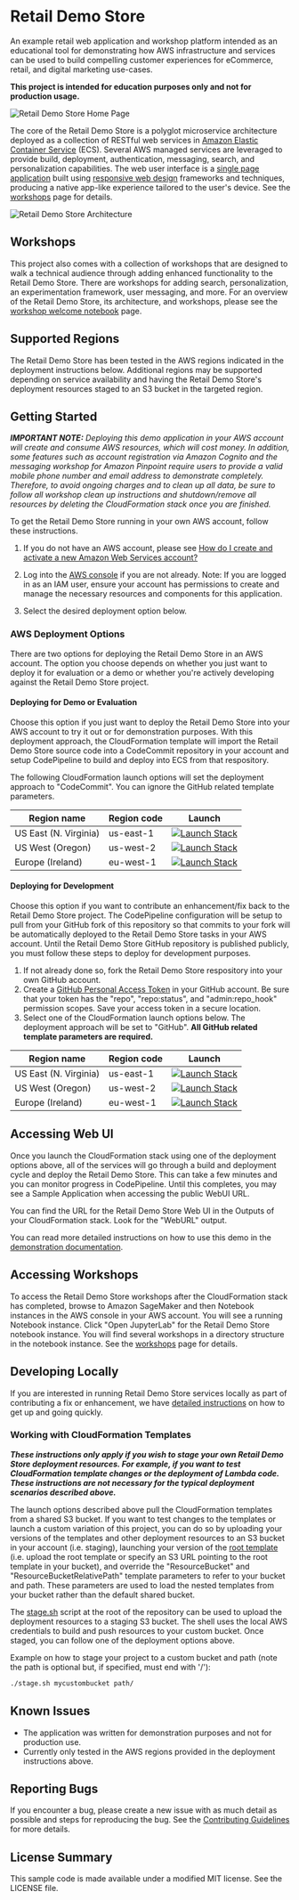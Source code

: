 # Retail Demo Store

An example retail web application and workshop platform intended as an educational tool for demonstrating how AWS infrastructure and services can be used to build compelling customer experiences for eCommerce, retail, and digital marketing use-cases.

**This project is intended for education purposes only and not for production usage.**

![Retail Demo Store Home Page](./workshop/images/retaildemostore-home-devices.png)

The core of the Retail Demo Store is a polyglot microservice architecture deployed as a collection of RESTful web services in [Amazon Elastic Container Service](https://aws.amazon.com/ecs/) (ECS). Several AWS managed services are leveraged to provide build, deployment, authentication, messaging, search, and personalization capabilities. The web user interface is a [single page application](https://en.wikipedia.org/wiki/Single-page_application) built using [responsive web design](https://en.wikipedia.org/wiki/Responsive_web_design) frameworks and techniques, producing a native app-like experience tailored to the user's device. See the [workshops](./workshop/Welcome.ipynb) page for details.

![Retail Demo Store Architecture](./workshop/images/retaildemostore-architecture.png)

## Workshops

This project also comes with a collection of workshops that are designed to walk a technical audience through adding enhanced functionality to the Retail Demo Store. There are workshops for adding search, personalization, an experimentation framework, user messaging, and more. For an overview of the Retail Demo Store, its architecture, and workshops, please see the [workshop welcome notebook](./workshop/Welcome.ipynb) page.

## Supported Regions

The Retail Demo Store has been tested in the AWS regions indicated in the deployment instructions below. Additional regions may be supported depending on service availability and having the Retail Demo Store's deployment resources staged to an S3 bucket in the targeted region.

## Getting Started

***IMPORTANT NOTE:** Deploying this demo application in your AWS account will create and consume AWS resources, which will cost money. In addition, some features such as account registration via Amazon Cognito and the messaging workshop for Amazon Pinpoint require users to provide a valid mobile phone number and email address to demonstrate completely. Therefore, to avoid ongoing charges and to clean up all data, be sure to follow all workshop clean up instructions and shutdown/remove all resources by deleting the CloudFormation stack once you are finished.*

To get the Retail Demo Store running in your own AWS account, follow these instructions.

1. If you do not have an AWS account, please see [How do I create and activate a new Amazon Web Services account?](https://aws.amazon.com/premiumsupport/knowledge-center/create-and-activate-aws-account/)

2. Log into the [AWS console](https://console.aws.amazon.com/) if you are not already. Note: If you are logged in as an IAM user, ensure your account has permissions to create and manage the necessary resources and components for this application.

3. Select the desired deployment option below.

### AWS Deployment Options

There are two options for deploying the Retail Demo Store in an AWS account. The option you choose depends on whether you just want to deploy it for evaluation or a demo or whether you're actively developing against the Retail Demo Store project.

#### Deploying for Demo or Evaluation

Choose this option if you just want to deploy the Retail Demo Store into your AWS account to try it out or for demonstration purposes. With this deployment approach, the CloudFormation template will import the Retail Demo Store source code into a CodeCommit repository in your account and setup CodePipeline to build and deploy into ECS from that respository.

The following CloudFormation launch options will set the deployment approach to "CodeCommit". You can ignore the GitHub related template parameters.

Region name | Region code | Launch
--- | --- | ---
US East (N. Virginia) | us-east-1 | [![Launch Stack](https://cdn.rawgit.com/buildkite/cloudformation-launch-stack-button-svg/master/launch-stack.svg)](https://console.aws.amazon.com/cloudformation/home?region=us-east-1#/stacks/create/review?templateURL=https://s3.amazonaws.com/retaildemostore-us-east-1/cloudformation-templates/template.yaml&stackName=RetailDemoStore&param_ResourceBucket=retaildemostore-us-east-1&param_SourceDeploymentType=CodeCommit)
US West (Oregon) | us-west-2 | [![Launch Stack](https://cdn.rawgit.com/buildkite/cloudformation-launch-stack-button-svg/master/launch-stack.svg)](https://console.aws.amazon.com/cloudformation/home?region=us-west-2#/stacks/create/review?templateURL=https://s3-us-west-2.amazonaws.com/retaildemostore-us-west-2/cloudformation-templates/template.yaml&stackName=RetailDemoStore&param_ResourceBucket=retaildemostore-us-west-2&param_SourceDeploymentType=CodeCommit)
Europe (Ireland) | eu-west-1 | [![Launch Stack](https://cdn.rawgit.com/buildkite/cloudformation-launch-stack-button-svg/master/launch-stack.svg)](https://console.aws.amazon.com/cloudformation/home?region=eu-west-1#/stacks/create/review?templateURL=https://s3-eu-west-1.amazonaws.com/retaildemostore-eu-west-1/cloudformation-templates/template.yaml&stackName=RetailDemoStore&param_ResourceBucket=retaildemostore-eu-west-1&param_SourceDeploymentType=CodeCommit)

#### Deploying for Development

Choose this option if you want to contribute an enhancement/fix back to the Retail Demo Store project. The CodePipeline configuration will be setup to pull from your GitHub fork of this repository so that commits to your fork will be automatically deployed to the Retail Demo Store tasks in your AWS account. Until the Retail Demo Store GitHub repository is published publicly, you must follow these steps to deploy for development purposes.

1. If not already done so, fork the Retail Demo Store respository into your own GitHub account.
2. Create a [GitHub Personal Access Token](https://help.github.com/en/articles/creating-a-personal-access-token-for-the-command-line) in your GitHub account. Be sure that your token has the "repo", "repo:status", and "admin:repo_hook" permission scopes. Save your access token in a secure location.
3. Select one of the CloudFormation launch options below. The deployment approach will be set to "GitHub". **All GitHub related template parameters are required.**

Region name | Region code | Launch
--- | --- | ---
US East (N. Virginia) | us-east-1 | [![Launch Stack](https://cdn.rawgit.com/buildkite/cloudformation-launch-stack-button-svg/master/launch-stack.svg)](https://console.aws.amazon.com/cloudformation/home?region=us-east-1#/stacks/create/review?templateURL=https://s3.amazonaws.com/retaildemostore-us-east-1/cloudformation-templates/template.yaml&stackName=RetailDemoStore&param_ResourceBucket=retaildemostore-us-east-1&param_SourceDeploymentType=GitHub)
US West (Oregon) | us-west-2 | [![Launch Stack](https://cdn.rawgit.com/buildkite/cloudformation-launch-stack-button-svg/master/launch-stack.svg)](https://console.aws.amazon.com/cloudformation/home?region=us-west-2#/stacks/create/review?templateURL=https://s3-us-west-2.amazonaws.com/retaildemostore-us-west-2/cloudformation-templates/template.yaml&stackName=RetailDemoStore&param_ResourceBucket=retaildemostore-us-west-2&param_SourceDeploymentType=GitHub)
Europe (Ireland) | eu-west-1 | [![Launch Stack](https://cdn.rawgit.com/buildkite/cloudformation-launch-stack-button-svg/master/launch-stack.svg)](https://console.aws.amazon.com/cloudformation/home?region=eu-west-1#/stacks/create/review?templateURL=https://s3-eu-west-1.amazonaws.com/retaildemostore-eu-west-1/cloudformation-templates/template.yaml&stackName=RetailDemoStore&param_ResourceBucket=retaildemostore-eu-west-1&param_SourceDeploymentType=GitHub)

## Accessing Web UI

Once you launch the CloudFormation stack using one of the deployment options above, all of the services will go through a build and deployment cycle and deploy the Retail Demo Store. This can take a few minutes and you can monitor progress in CodePipeline. Until this completes, you may see a Sample Application when accessing the public WebUI URL.

You can find the URL for the Retail Demo Store Web UI in the Outputs of your CloudFormation stack. Look for the "WebURL" output.

You can read more detailed instructions on how to use this demo in the [demonstration documentation](documentation).


## Accessing Workshops

To access the Retail Demo Store workshops after the CloudFormation stack has completed, browse to Amazon SageMaker and then Notebook instances in the AWS console in your AWS account. You will see a running Notebook instance. Click "Open JupyterLab" for the Retail Demo Store notebook instance. You will find several workshops in a directory structure in the notebook instance. See the [workshops](./workshop/Welcome.ipynb) page for details.

## Developing Locally

If you are interested in running Retail Demo Store services locally as part of contributing a fix or enhancement, we have [detailed instructions](./src) on how to get up and going quickly.

### Working with CloudFormation Templates

***These instructions only apply if you wish to stage your own Retail Demo Store deployment resources. For example, if you want to test CloudFormation template changes or the deployment of Lambda code. These instructions are not necessary for the typical deployment scenarios described above.***

The launch options described above pull the CloudFormation templates from a shared S3 bucket. If you want to test changes to the templates or launch a custom variation of this project, you can do so by uploading your versions of the templates and other deployment resources to an S3 bucket in your account (i.e. staging), launching your version of the [root template](aws/cloudformation-templates/template.yaml) (i.e. upload the root template or specify an S3 URL pointing to the root template in your bucket), and override the "ResourceBucket" and "ResourceBucketRelativePath" template parameters to refer to your bucket and path. These parameters are used to load the nested templates from your bucket rather than the default shared bucket.

The [stage.sh](stage.sh) script at the root of the repository can be used to upload the deployment resources to a staging S3 bucket. The shell uses the local AWS credentials to build and push resources to your custom bucket. Once staged, you can follow one of the deployment options above.

Example on how to stage your project to a custom bucket and path (note the path is optional but, if specified, must end with '/'):

```bash
./stage.sh mycustombucket path/
```

## Known Issues

* The application was written for demonstration purposes and not for production use.
* Currently only tested in the AWS regions provided in the deployment instructions above.

## Reporting Bugs

If you encounter a bug, please create a new issue with as much detail as possible and steps for reproducing the bug. See the [Contributing Guidelines](./CONTRIBUTING.md) for more details.

## License Summary

This sample code is made available under a modified MIT license. See the LICENSE file.
